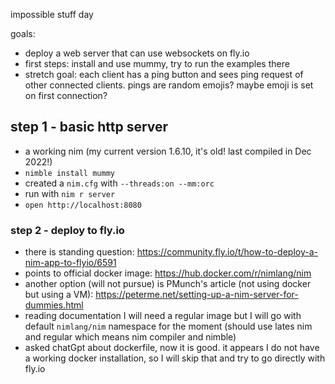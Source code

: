 impossible stuff day

goals:
- deploy a web server that can use websockets on fly.io
- first steps: install and use mummy, try to run the examples there
- stretch goal: each client has a ping button and sees ping request of other connected clients. pings are random emojis? maybe emoji is set on first connection?

## step 1 - basic http server

- a working nim (my current version 1.6.10, it's old! last compiled in Dec 2022!)
- `nimble install mummy`
- created a `nim.cfg` with `--threads:on --mm:orc`
- run with `nim r server`
- `open http://localhost:8080`

### step 2 - deploy to fly.io

- there is standing question: https://community.fly.io/t/how-to-deploy-a-nim-app-to-flyio/6591
- points to official docker image: https://hub.docker.com/r/nimlang/nim
- another option (will not pursue) is PMunch's article (not using docker but using a VM): https://peterme.net/setting-up-a-nim-server-for-dummies.html
- reading documentation I will need a regular image but I will go with default `nimlang/nim` namespace for the moment (should use lates nim and regular which means nim compiler and nimble)
- asked chatGpt about dockerfile, now it is good. it appears I do not have a working docker installation, so I will skip that and try to go directly with fly.io
